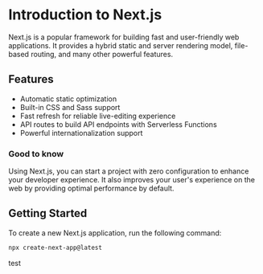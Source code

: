 # Introduction to Next.js

Next.js is a popular framework for building fast and user-friendly web applications. It provides a hybrid static and server rendering model, file-based routing, and many other powerful features.

## Features

- Automatic static optimization
- Built-in CSS and Sass support
- Fast refresh for reliable live-editing experience
- API routes to build API endpoints with Serverless Functions
- Powerful internationalization support

### Good to know

Using Next.js, you can start a project with zero configuration to enhance your developer experience. It also improves your user's experience on the web by providing optimal performance by default.

## Getting Started

To create a new Next.js application, run the following command:

```bash
npx create-next-app@latest
```

test
